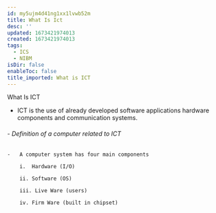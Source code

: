 ```yaml
---
id: my5ujm4d41ng1xx1lvwb52m
title: What Is Ict
desc: ''
updated: 1673421974013
created: 1673421974013
tags:
  - ICS
  - NIBM
isDir: false
enableToc: false
title_imported: What is ICT
---
```


What Is ICT

-   ICT is the use of already developed software applications hardware components and communication systems.

###### -   Definition of a computer related to ICT

    -   A computer system has four main components

        i.  Hardware (I/O)

        ii. Software (OS)

        iii. Live Ware (users)

        iv. Firm Ware (built in chipset)
